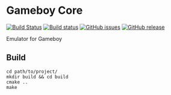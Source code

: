 # Gameboy Core
[![Build Status](https://travis-ci.org/nnarain/gameboy.svg?branch=develop)](https://travis-ci.org/nnarain/gameboy)
[![Build status](https://ci.appveyor.com/api/projects/status/uywmihrydwdatjxr?svg=true)](https://ci.appveyor.com/project/nnarain/gameboy)
[![GitHub issues](https://img.shields.io/github/issues/nnarain/gameboy.svg)](https://github.com/nnarain/gameboy/issues)
[![GitHub release](https://img.shields.io/github/release/nnarain/gameboy.svg)](https://github.com/nnarain/gameboy/releases)

Emulator for Gameboy

Build
-----

~~~~~~~~~~~~~~~~~~~~~~~~~~{.sh}
cd path/to/project/
mkdir build && cd build
cmake ..
make
~~~~~~~~~~~~~~~~~~~~~~~~~~
